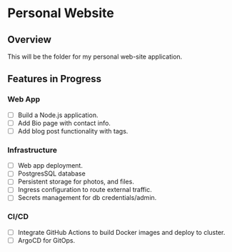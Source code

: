 # Personal Website

## Overview

This will be the folder for my personal web-site application.

## Features in Progress

### Web App

- [ ] Build a Node.js application.
- [ ] Add Bio page with contact info.
- [ ] Add blog post functionality with tags.

### Infrastructure

- [ ] Web app deployment.
- [ ] PostgresSQL database
- [ ] Persistent storage for photos, and files.
- [ ] Ingress configuration to route external traffic.
- [ ] Secrets management for db credentials/admin.

### CI/CD

- [ ] Integrate GitHub Actions to build Docker images and deploy to cluster.
- [ ] ArgoCD for GitOps.
